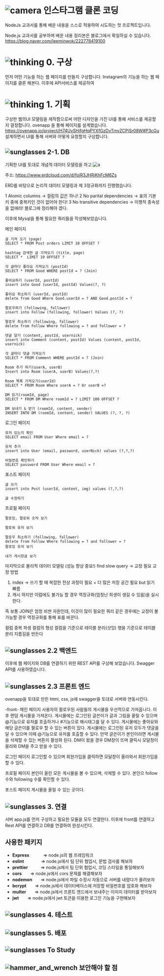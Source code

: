 # ![camera](https://github.githubassets.com/images/icons/emoji/unicode/1f4f7.png) 인스타그램 클론 코딩

NodeJs 교과서를 통해 배운 내용을 스스로 적용하여 시도하는 첫 프로젝트입니다.

Node.js 교과서를 공부하며 배운 내용 정리본은 블로그에서 확일하실 수 있습니다. 
https://blog.naver.com/leeminwok/222778419100


# ![thinking](https://github.githubassets.com/images/icons/emoji/unicode/1f914.png) 0. 구상

먼저 어떤 기능을 하는 웹 페이지를 만들지 구상합니다.
Instagram의 기능을 하는 웹 페이지를 클론 해본다.
이후에 API서비스를 제공하여 

# ![thinking](https://github.githubassets.com/images/icons/emoji/unicode/1f914.png) 1. 기획

구상한 웹의UI 모델링을 제작함으로써 어떤 디자인을 가진 UI를 통해 서비스를 제공할지 결정합니다.
ovenapp 을 통해 페이지를 설계했습니다.
https://ovenapp.io/project/H74UvSHifgHqPYXfGzDvTmvZCPjSr08W#P3cGu
설계하면서 UI를 통해 서버와 어떻게 요청할지 구상합니다.


## ![sunglasses](https://github.githubassets.com/images/icons/emoji/unicode/1f60e.png) 2-1. DB

기획한 UI를 토대로 개념적 데이터 모델링을 하고
![a](https://user-images.githubusercontent.com/51530880/173850440-a2eda00f-3e0f-44cf-904d-07e20b57fb54.png)

주소: https://www.erdcloud.com/d/fojR3JHRiKhFcM6Zs

ERD를 바탕으로 논리적 데이터 모델링과 제 3정규화까지 진행했습니다.

1 Atomic columns -> 컬럼의 값은 하나!
2 No parital dependencies -> 표의 기본키 중에 중복키인 것이 없어야 한다!
3 No transitive dependencies -> 이행적 종속성을 없애라!
블로그에 정리해야 겠다.

이후에 Mysql을 통해 필요한 쿼리들을 작성해보았습니다.

메인 페이지

    글 가져 오기 (page)
    SELECT * FROM Post orders LIMIT 10 OFFSET ?
    
    hashtag 검색한 글 가져오기 (title, page)
    SELECT *  LIMIT 10 OFFSET ?

    각 글마다 좋아요 가져오기 (postId)
    SELECT * FROM Good WHERE postId = ? (Join) 

    좋아요하기 (userId, postId)
    insert into Good (userId, postId) Values(?, ?)

    좋아요 취소하기 (userId, postId)
    delete from Good Where Good.userId = ? AND Good.postId = ? 

    팔로우하기 (following, follower)
    insert into Follow (following, follower) Values (?, ?) 

    팔로우 취소하기 (following, follower)
    delete from Follow Where following = ? and follower = ?

    댓글 달기 (content, postId, usernick)
    insert into Comment (content, postId) Values (content, postId, usernick)

    각 글마다 댓글 가져오기
    SELECT * FROM Comment WHERE postId = ? (Join)

    Room 추가 하기(userA, userB)
    Insert into Room (userA, userB) Values(?,?)

    Room 목록 가져오기(userId)
    SELECT * FROM Room Where userA = ? Or userB =?

    DM 읽기(roomId, page)
    SELECT * FROM DM Where roomId = ? LIMIT 100 OFFSET ?

    DM 보내기 & 받기 (roomId, content, sender)
    INSERT INTO DM (roomId, content, sender) VALUES (?, ?, ?)
    
로그인 페이지

    유저 있는지 확인
    SELECT email FROM User Where email = ?

    유저 추가
    insert into User (email, password, userNick) values (?,?,?)

    비밀번호 확인하기
    SELECT password FROM User Where email = ?

포스트 페이지

    글 쓰기
    insert into Post (userId, content, img) values (?,?,?)

    글 수정하기

프로필 페이지

    팔로잉, 팔로워 숫자 보기

    팔로워 유저 보기

    팔로우 취소하기 (following, follower)
    delete from Follow Where following = ? and follower = ?
    팔로잉 유저 보기

    내가 게시한글 보기


마지막으로 물리적 데이터 모델링 (성능 향상 중요!)
find slow query -> 교정 필요
교정 방법 
1. index -> 쓰기 할 때 복잡한 전상 과정이 필요 + 더 많은 저장 공간 필요 but 읽기 빠름
2. 캐시
하지만 이럼에도 불가능 할 경우
역정규화(엄청난 희생이 생길 수 있음)을 실시한다.

즉 보통 JOIN은 엄청 비싼 자원인데, 이것이 많이 필요한 쿼리 같은 경우에는
교정이 불가능할 경우 역정규화를 통해 표를 바꾼다.

컬럼 중복
파생 컬럼의 형성
컬럼을 기준으로 테이블 분리(샷잉)
행을 기준으로 테이블 분리
지름길을 만든다


## ![sunglasses](https://github.githubassets.com/images/icons/emoji/unicode/1f60e.png) 2.2 백엔드

이후에 웹 페이지와 DB를 연결하기 위한 REST API를 구상해 보았습니다.
Swagger API를 사용하였습니다.


## ![sunglasses](https://github.githubassets.com/images/icons/emoji/unicode/1f60e.png) 2.3 프론트 엔드
ovenapp을 토대로 만든 html, css, js에 swagger을 토대로 서버와 연동시킨다.

-front-
메인 페이지
	사용자의 팔로우된 사람들의 게시물을 우선적으로 가져옵니다. 이후 랜덤 게시물을 가져온다.
	게시물에는 로그인된 글쓴이가 글과 그림을 올릴 수 있으며 @기능으로 유저를 호출하거나 #기능으로 해시태그를 달 수 있다.
	게시물에는 좋아요와 해당 글쓴이를 팔로우 할 수 있는 버튼이 있다.
	게시물에는 로그인된 유저 모두가 댓글을 달 수 있으며 이때 @기능으로 유저를 호출할 수 있다.
	만약 글쓴이가 본인이라면 게시물을 삭제할 수 있는 버튼이 활성화 된다.
	DM이 왔을 경우 DM창이 뜨며 클릭시 모달창이 올라와 DM을 주고 받을 수 있다.
	
로그인 페이지
	로그인할 수 있으며 회원가입을 클릭하면 모달창이 올라와서 회원가입을 할 수 있다.
	
프로필 페이지
	본인이 올린 모든 게시물을 볼 수 있으며, 삭제할 수 있다.
	본인으 follow 수와 following 수를 확인할 수 있다.
	
포스트 페이지 
	게시물을 올릴 수 있는 곳이다.

## ![sunglasses](https://github.githubassets.com/images/icons/emoji/unicode/1f60e.png) 3. 연결
서버 app.js를 먼저 구상하고 필요한 모듈을 모두 연결한다.
이후에 front를 연결하고 Rest API를 연결하고 DB를 연결하여 완성시킨다. 

## 사용한 패키지

-   **Express**  　　　=> node.js의 웹 프레임워크
-   **eslint**　　　　=> node.js에서 팀 단위 협업시, 문법 검사를 해보자
-   **prettier**　　　=> node.js에서 팀 단위 협업시, 코딩 스타일을 통일해보자
-   **cors**　　=> node.js에서 cors 문제를 해결해보자
-   **nodemon**　　=> node.js에서 파일 수정시 자동으로 서버를 내렸다가 올려보자
-   **bcrypt**　　=> node.js에서 데이터베이스에 저장할 비밀번호를 암호화 해보자
-   **multer**　　=> node.js에서 프론트 엔드에서 보내주는 이미지 데이터를 받아보자
-   **jwt**　　=> node.js에서 jwt 토큰을 이용한 로그인 기능을 구현해보자


## ![sunglasses](https://github.githubassets.com/images/icons/emoji/unicode/1f60e.png) 4. 테스트


## ![sunglasses](https://github.githubassets.com/images/icons/emoji/unicode/1f60e.png) 5. 배포

## ![sunglasses](https://github.githubassets.com/images/icons/emoji/unicode/1f60e.png) To Study


## ![hammer_and_wrench](https://github.githubassets.com/images/icons/emoji/unicode/1f6e0.png) 보안해야 할 점
